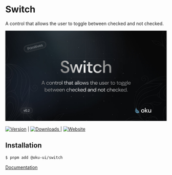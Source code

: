 # Switch
A control that allows the user to toggle between checked and not checked.

![@oku-ui/switch](./../../../.github/assets/og/oku-switch.jpg)

<span><a href="https://www.npmjs.com/package/@oku-ui/switch "><img src="https://img.shields.io/npm/v/@oku-ui/switch?style=flat&colorA=18181B&colorB=28CF8D" alt="Version"></a> </span> | <span> <a href="https://www.npmjs.com/package/@oku-ui/switch"> <img src="https://img.shields.io/npm/dm/@oku-ui/switch?style=flat&colorA=18181B&colorB=28CF8D" alt="Downloads"> </a> </span> | <span> <a href="https://oku-ui.com/primitives/components/switch"><img src="https://img.shields.io/badge/Open%20Documentation-18181B" alt="Website"></a> </span>

## Installation

```sh
$ pnpm add @oku-ui/switch
```

[Documentation](https://oku-ui.com/primitives/components/switch)